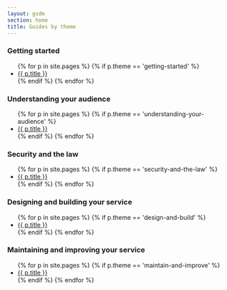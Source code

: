 ```yaml
---
layout: gsdm
section: home
title: Guides by theme
---
```



<div class="topic">
  <h3>Getting started</h3>
<ul>
{% for p in site.pages %}
  {% if p.theme == 'getting-started' %}
  <li> 
      <a href="{{ p.url }}" title="{{ p.subtitle }}">{{ p.title }}</a>
  </li>
  {% endif %}
{% endfor %}
</ul>
</div>

<div class="topic">
  <h3>Understanding your audience</h3>
<ul>
{% for p in site.pages %}
  {% if p.theme == 'understanding-your-audience' %}
  <li> 
      <a href="{{ p.url }}" title="{{ p.subtitle }}">{{ p.title }}</a>
  </li>
  {% endif %}
{% endfor %}
</ul>
</div>

<div class="topic">
  <h3>Security and the law</h3>
<ul>
{% for p in site.pages %}
  {% if p.theme == 'security-and-the-law' %}
  <li> 
      <a href="{{ p.url }}" title="{{ p.subtitle }}">{{ p.title }}</a>
  </li>
  {% endif %}
{% endfor %}
</ul>
</div>

<div class="topic">
  <h3>Designing and building your service</h3>
<ul>
{% for p in site.pages %}
  {% if p.theme == 'design-and-build' %}
  <li> 
      <a href="{{ p.url }}" title="{{ p.subtitle }}">{{ p.title }}</a>
  </li>
  {% endif %}
{% endfor %}
</ul>
</div>

<div class="topic">
  <h3>Maintaining and improving your service</h3>
<ul>
{% for p in site.pages %}
  {% if p.theme == 'maintain-and-improve' %}
  <li> 
      <a href="{{ p.url }}" title="{{ p.subtitle }}">{{ p.title }}</a>
  </li>
  {% endif %}
{% endfor %}
</ul>
</div>